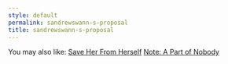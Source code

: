 ```yaml
---
style: default
permalink: sandrewswann-s-proposal
title: sandrewswann-s-proposal
---
```

You may also like:
[Save Her From Herself](http://scp-wiki.net/save-her-from-herself)
[Note: A Part of Nobody](http://scp-wiki.net/note-a-part-of-nobody)